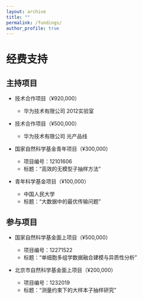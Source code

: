 ```yaml
---
layout: archive
title: ""
permalink: /fundings/
author_profile: true
---
```


经费支持
======

## 主持项目

- 技术合作项目（¥920,000）  
  - 华为技术有限公司 2012实验室

- 技术合作项目（¥500,000）  
  - 华为技术有限公司 光产品线

- 国家自然科学基金青年项目（¥300,000）  
  - 项目编号：12101606  
  - 标题：“高效的无模型子抽样方法”

- 青年科学基金项目（¥100,000）  
  - 中国人民大学  
  - 标题：“大数据中的最优传输问题”

## 参与项目

- 国家自然科学基金面上项目（¥500,000）  
  - 项目编号：12271522  
  - 标题：“单细胞多组学数据融合建模与异质性分析”

- 北京市自然科学基金面上项目（¥200,000）  
  - 项目编号：1232019  
  - 标题：“测量约束下的大样本子抽样研究”

